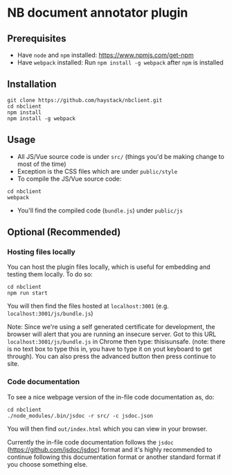 # NB document annotator plugin

## Prerequisites
- Have `node` and `npm` installed: https://www.npmjs.com/get-npm
- Have `webpack` installed: Run `npm install -g webpack` after `npm` is installed

## Installation
```
git clone https://github.com/haystack/nbclient.git
cd nbclient
npm install
npm install -g webpack
```

## Usage
- All JS/Vue source code is under `src/` (things you'd be making change to most of the time)
- Exception is the CSS files which are under `public/style`
- To compile the JS/Vue source code:
```
cd nbclient
webpack
```
- You'll find the compiled code (`bundle.js`) under `public/js`

## Optional (Recommended)

### Hosting files locally
You can host the plugin files locally, which is useful for embedding and testing them locally. To do so:
```
cd nbclient
npm run start
```
You will then find the files hosted at `localhost:3001` (e.g. `localhost:3001/js/bundle.js`)

Note: Since we're using a self generated certificate for development, the browser will alert that you are running an insecure server. Got to this URL `localhost:3001/js/bundle.js` in Chrome then type: thisisunsafe. (note: there is no text box to type this in, you have to type it on yout keyboard to get through). You can also press the advanced button then press continue to site.

### Code documentation
To see a nice webpage version of the in-file code documentation as, do:
```
cd nbclient
./node_modules/.bin/jsdoc -r src/ -c jsdoc.json
```
You will then find `out/index.html` which you can view in your browser.


Currently the in-file code documentation follows the `jsdoc` (https://github.com/jsdoc/jsdoc) format and it's highly recommended to continue following this documentation format or another standard format if you choose something else.
